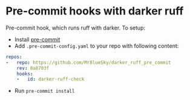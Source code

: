 # Pre-commit hooks with darker ruff

Pre-commit hook, which runs ruff with darker.
To setup:
- Install [pre-commit](https://pre-commit.com/#intro)
- Add `.pre-commit-config.yaml` to your repo with following content:
```yaml
repos:
-   repo: https://github.com/Mr8lueSky/darker_ruff_pre_commit
    rev: 0a8703f
    hooks:
    -   id: darker-ruff-check
```
- Run `pre-commit install`
